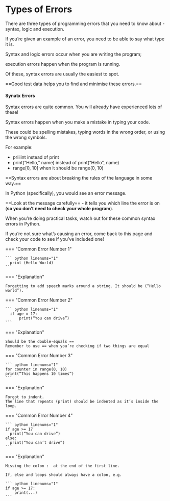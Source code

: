 # Types of Errors

There are three types of programming errors that you need to know about - syntax, logic and execution.

If you’re given an example of an error, you need to be able to say what type it is.

Syntax and logic errors occur when you are writing the program; 

execution errors happen when the program is running. 

Of these, syntax errors are usually the easiest to spot.

==Good test data helps you to find and minimise these errors.==

#### Synatx Errors

Syntax errors are quite common. You will already have experienced lots of these!

Syntax errors happen when you make a mistake in typing your code. 

These could be spelling mistakes, typing words in the wrong order, or using the wrong symbols.

For example:

* priiiint instead of print
* print(“Hello,” name) instead of print(“Hello”, name)
* range[0, 10] when it should be range(0, 10)

==Syntax errors are about breaking the rules of the language in some way.==

In Python (specifically), you would see an error message. 

==Look at the message carefully== - it tells you which line the error is on (**so you don’t need to check your whole program**).

When you’re doing practical tasks, watch out for these common syntax errors in Python. 

If you’re not sure what’s causing an error, come back to this page and check your code to see if you’ve included one!

=== "Common Error Number 1"

    ``` python linenums="1"
      print (Hello World) 
    ```

=== "Explanation"
    
    Forgetting to add speech marks around a string. It should be (“Hello world”).



=== "Common Error Number 2"

    ``` python linenums="1"
      if age = 17: 
          print(“You can drive”)
    ```

=== "Explanation"
    
    Should be the double-equals ==
    Remember to use == when you’re checking if two things are equal



    
=== "Common Error Number 3"

    ``` python linenums="1"
    for counter in range(0, 10)
    print(“This happens 10 times”)   
    ```

=== "Explanation"
    
    Forgot to indent. 
    The line that repeats (print) should be indented as it’s inside the loop.



=== "Common Error Number 4"

    ``` python linenums="1"
    if age >= 17
      print(“You can drive”)
    else:
      print(“You can’t drive”)   
    ```

=== "Explanation"
    
    Missing the colon :  at the end of the first line. 
    
    If, else and loops should always have a colon, e.g.

    ``` python linenums="1"
    if age >= 17:
        print(...)  
    ```    

